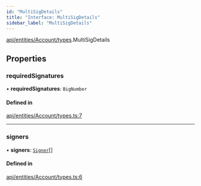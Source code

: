 ```yaml
---
id: "MultiSigDetails"
title: "Interface: MultiSigDetails"
sidebar_label: "MultiSigDetails"
---
```


[api/entities/Account/types](../../../../../../modules/API/Entities/Account/Types/Types.md).MultiSigDetails

## Properties

### requiredSignatures

• **requiredSignatures**: `BigNumber`

#### Defined in

[api/entities/Account/types.ts:7](https://github.com/PolymeshAssociation/polymesh-sdk/blob/07a4c5b0/src/api/entities/Account/types.ts#L7)

___

### signers

• **signers**: [`Signer`](../../../../../../modules/Types/Types.md#signer)[]

#### Defined in

[api/entities/Account/types.ts:6](https://github.com/PolymeshAssociation/polymesh-sdk/blob/07a4c5b0/src/api/entities/Account/types.ts#L6)
